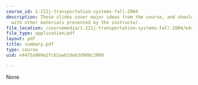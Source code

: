 ```yaml
---
course_id: 1-221j-transportation-systems-fall-2004
description: These slides cover major ideas from the course, and should be supplemented
  with other materials presented by the instructor.
file_location: /coursemedia/1-221j-transportation-systems-fall-2004/e4475a969e2fcb2aab2deb3d900c2009_summary.pdf
file_type: application/pdf
layout: pdf
title: summary.pdf
type: course
uid: e4475a969e2fcb2aab2deb3d900c2009

---
```

None